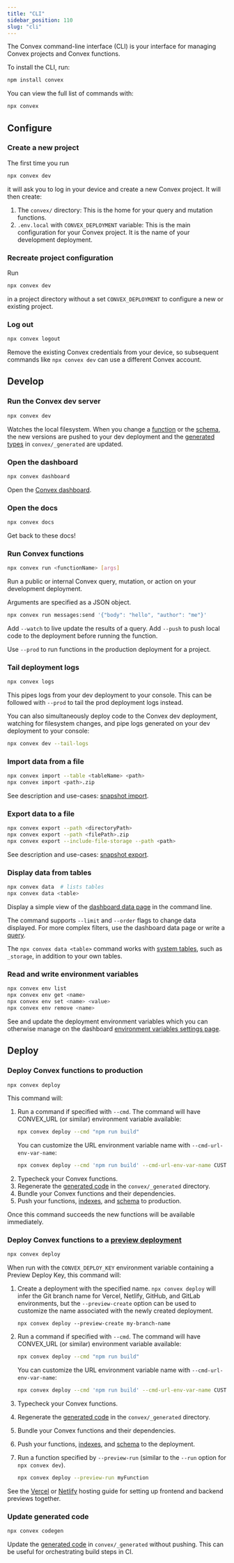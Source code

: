 ```yaml
---
title: "CLI"
sidebar_position: 110
slug: "cli"
---
```


The Convex command-line interface (CLI) is your interface for managing Convex
projects and Convex functions.

To install the CLI, run:

```sh
npm install convex
```

You can view the full list of commands with:

```sh
npx convex
```

## Configure

### Create a new project

The first time you run

```sh
npx convex dev
```

it will ask you to log in your device and create a new Convex project. It will
then create:

1. The `convex/` directory: This is the home for your query and mutation
   functions.
2. `.env.local` with `CONVEX_DEPLOYMENT` variable: This is the main
   configuration for your Convex project. It is the name of your development
   deployment.

### Recreate project configuration

Run

```sh
npx convex dev
```

in a project directory without a set `CONVEX_DEPLOYMENT` to configure a new or
existing project.

### Log out

```sh
npx convex logout
```

Remove the existing Convex credentials from your device, so subsequent commands
like `npx convex dev` can use a different Convex account.

## Develop

### Run the Convex dev server

```sh
npx convex dev
```

Watches the local filesystem. When you change a [function](/docs/functions.mdx)
or the [schema](/docs/database/schemas.mdx), the new versions are pushed to your
dev deployment and the [generated types](/generated-api/) in `convex/_generated`
are updated.

### Open the dashboard

```sh
npx convex dashboard
```

Open the [Convex dashboard](./dashboard).

### Open the docs

```sh
npx convex docs
```

Get back to these docs!

### Run Convex functions

```sh
npx convex run <functionName> [args]
```

Run a public or internal Convex query, mutation, or action on your development
deployment.

Arguments are specified as a JSON object.

```sh
npx convex run messages:send '{"body": "hello", "author": "me"}'
```

Add `--watch` to live update the results of a query. Add `--push` to push local
code to the deployment before running the function.

Use `--prod` to run functions in the production deployment for a project.

### Tail deployment logs

```sh
npx convex logs
```

This pipes logs from your dev deployment to your console. This can be followed
with `--prod` to tail the prod deployment logs instead.

You can also simultaneously deploy code to the Convex dev deployment, watching
for filesystem changes, and pipe logs generated on your dev deployment to your
console:

```sh
npx convex dev --tail-logs
```

### Import data from a file

```sh
npx convex import --table <tableName> <path>
npx convex import <path>.zip
```

See description and use-cases:
[snapshot import](/docs/database/import-export/import.mdx).

### Export data to a file

```sh
npx convex export --path <directoryPath>
npx convex export --path <filePath>.zip
npx convex export --include-file-storage --path <path>
```

See description and use-cases:
[snapshot export](/docs/database/import-export/export.mdx).

### Display data from tables

```sh
npx convex data  # lists tables
npx convex data <table>
```

Display a simple view of the
[dashboard data page](/dashboard/deployments/data.md) in the command line.

The command supports `--limit` and `--order` flags to change data displayed. For
more complex filters, use the dashboard data page or write a
[query](/database/reading-data.mdx).

The `npx convex data <table>` command works with
[system tables](/database/advanced/system-tables.mdx), such as `_storage`, in
addition to your own tables.

### Read and write environment variables

```sh
npx convex env list
npx convex env get <name>
npx convex env set <name> <value>
npx convex env remove <name>
```

See and update the deployment environment variables which you can otherwise
manage on the dashboard
[environment variables settings page](/docs/dashboard/deployments/settings.md#environment-variables).

## Deploy

### Deploy Convex functions to production

```sh
npx convex deploy
```

This command will:

1. Run a command if specified with `--cmd`. The command will have CONVEX_URL (or
   similar) environment variable available:
   ```sh
   npx convex deploy --cmd "npm run build"
   ```
   You can customize the URL environment variable name with
   `--cmd-url-env-var-name`:
   ```sh
   npx convex deploy --cmd 'npm run build' --cmd-url-env-var-name CUSTOM_CONVEX_URL
   ```
1. Typecheck your Convex functions.
1. Regenerate the [generated code](/generated-api/) in the `convex/_generated`
   directory.
1. Bundle your Convex functions and their dependencies.
1. Push your functions, [indexes](/docs/database/indexes/indexes.md), and
   [schema](/docs/database/schemas.mdx) to production.

Once this command succeeds the new functions will be available immediately.

### Deploy Convex functions to a [preview deployment](/docs/production/hosting/preview-deployments.mdx)

```sh
npx convex deploy
```

When run with the `CONVEX_DEPLOY_KEY` environment variable containing a Preview
Deploy Key, this command will:

1. Create a deployment with the specified name. `npx convex deploy` will infer
   the Git branch name for Vercel, Netlify, GitHub, and GitLab environments, but
   the `--preview-create` option can be used to customize the name associated
   with the newly created deployment.
   ```
   npx convex deploy --preview-create my-branch-name
   ```
1. Run a command if specified with `--cmd`. The command will have CONVEX_URL (or
   similar) environment variable available:

   ```sh
   npx convex deploy --cmd "npm run build"
   ```

   You can customize the URL environment variable name with
   `--cmd-url-env-var-name`:

   ```sh
   npx convex deploy --cmd 'npm run build' --cmd-url-env-var-name CUSTOM_CONVEX_URL
   ```

1. Typecheck your Convex functions.
1. Regenerate the [generated code](/generated-api/) in the `convex/_generated`
   directory.
1. Bundle your Convex functions and their dependencies.
1. Push your functions, [indexes](/docs/database/indexes/indexes.md), and
   [schema](/docs/database/schemas.mdx) to the deployment.
1. Run a function specified by `--preview-run` (similar to the `--run` option
   for `npx convex dev`).

   ```sh
   npx convex deploy --preview-run myFunction
   ```

See the [Vercel](/docs/production/hosting/vercel.mdx#preview-deployments) or
[Netlify](/docs/production/hosting/netlify.mdx#deploy-previews) hosting guide
for setting up frontend and backend previews together.

### Update generated code

```sh
npx convex codegen
```

Update the [generated code](/generated-api/) in `convex/_generated` without
pushing. This can be useful for orchestrating build steps in CI.
